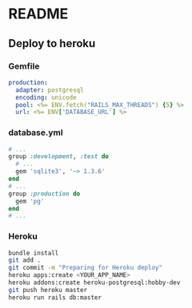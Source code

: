 # README

## Deploy to heroku

### Gemfile

```yaml
production:
  adapter: postgresql
  encoding: unicode
  pool: <%= ENV.fetch("RAILS_MAX_THREADS") {5} %>
  url: <%= ENV['DATABASE_URL'] %>
```

### database.yml

```ruby
# ...
group :development, :test do
  # ...
  gem 'sqlite3', '~> 1.3.6'
end
# ...
group :production do
  gem 'pg'
end
# ...
```

### Heroku

```bash
bundle install
git add .
git commit -m "Preparing for Heroku deploy"
heroku apps:create <YOUR_APP_NAME>
heroku addons:create heroku-postgresql:hobby-dev
git push heroku master
heroku run rails db:master
```
